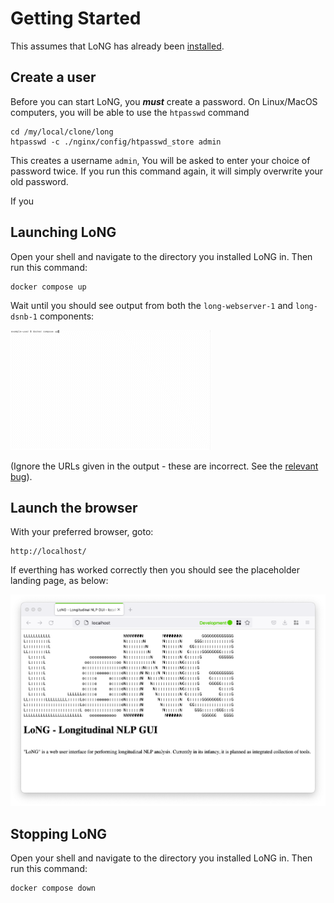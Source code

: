 # Getting Started

This assumes that LoNG has already been [installed](installation.md).


## Create a user

Before you can start LoNG, you ***must*** create a password. On Linux/MacOS computers, you will be able to use the `htpasswd` command

```
cd /my/local/clone/long
htpasswd -c ./nginx/config/htpasswd_store admin
```

This creates a username `admin`, You will be asked to enter your choice of password twice. If you run this command again, it will simply overwrite your old password.

If you

## Launching LoNG

Open your shell and navigate to the directory you installed LoNG in. Then run this command:
```
docker compose up
```

Wait until you should see output from both the `long-webserver-1` and `long-dsnb-1` components:

![Image](./images/docker_compose_up.gif)

(Ignore the URLs given in the output - these are incorrect. See the [relevant bug](https://github.com/Maria-Liakata-NLP-Group/long/issues/24)).

## Launch the browser

With your preferred browser, goto:
```
http://localhost/
```

If everthing has worked correctly then you should see the placeholder landing page, as below:

![Image](./images/placeholder_landing_page.png)

## Stopping LoNG

Open your shell and navigate to the directory you installed LoNG in. Then run this command:
```
docker compose down
```
